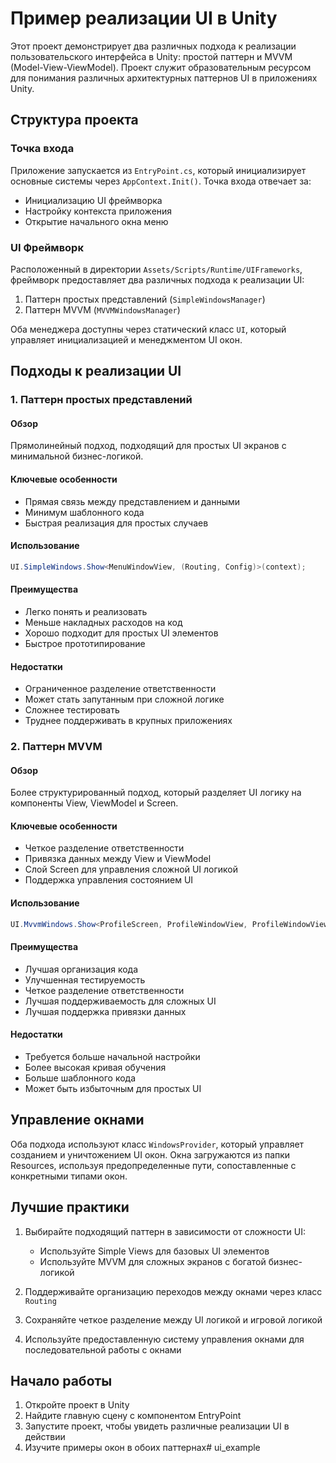 # Пример реализации UI в Unity

Этот проект демонстрирует два различных подхода к реализации пользовательского интерфейса в Unity: простой паттерн и MVVM (Model-View-ViewModel). Проект служит образовательным ресурсом для понимания различных архитектурных паттернов UI в приложениях Unity.

## Структура проекта

### Точка входа
Приложение запускается из `EntryPoint.cs`, который инициализирует основные системы через `AppContext.Init()`. Точка входа отвечает за:
- Инициализацию UI фреймворка
- Настройку контекста приложения
- Открытие начального окна меню

### UI Фреймворк
Расположенный в директории `Assets/Scripts/Runtime/UIFrameworks`, фреймворк предоставляет два различных подхода к реализации UI:

1. Паттерн простых представлений (`SimpleWindowsManager`)
2. Паттерн MVVM (`MVVMWindowsManager`)

Оба менеджера доступны через статический класс `UI`, который управляет инициализацией и менеджментом UI окон.

## Подходы к реализации UI

### 1. Паттерн простых представлений

#### Обзор
Прямолинейный подход, подходящий для простых UI экранов с минимальной бизнес-логикой.

#### Ключевые особенности
- Прямая связь между представлением и данными
- Минимум шаблонного кода
- Быстрая реализация для простых случаев

#### Использование
```csharp
UI.SimpleWindows.Show<MenuWindowView, (Routing, Config)>(context);
```

#### Преимущества
- Легко понять и реализовать
- Меньше накладных расходов на код
- Хорошо подходит для простых UI элементов
- Быстрое прототипирование

#### Недостатки
- Ограниченное разделение ответственности
- Может стать запутанным при сложной логике
- Сложнее тестировать
- Труднее поддерживать в крупных приложениях

### 2. Паттерн MVVM

#### Обзор
Более структурированный подход, который разделяет UI логику на компоненты View, ViewModel и Screen.

#### Ключевые особенности
- Четкое разделение ответственности
- Привязка данных между View и ViewModel
- Слой Screen для управления сложной UI логикой
- Поддержка управления состоянием UI

#### Использование
```csharp
UI.MvvmWindows.Show<ProfileScreen, ProfileWindowView, ProfileWindowViewModel, ProfileScreenContext>(context);
```

#### Преимущества
- Лучшая организация кода
- Улучшенная тестируемость
- Четкое разделение ответственности
- Лучшая поддерживаемость для сложных UI
- Лучшая поддержка привязки данных

#### Недостатки
- Требуется больше начальной настройки
- Более высокая кривая обучения
- Больше шаблонного кода
- Может быть избыточным для простых UI

## Управление окнами

Оба подхода используют класс `WindowsProvider`, который управляет созданием и уничтожением UI окон. Окна загружаются из папки Resources, используя предопределенные пути, сопоставленные с конкретными типами окон.

## Лучшие практики

1. Выбирайте подходящий паттерн в зависимости от сложности UI:
   - Используйте Simple Views для базовых UI элементов
   - Используйте MVVM для сложных экранов с богатой бизнес-логикой

2. Поддерживайте организацию переходов между окнами через класс `Routing`

3. Сохраняйте четкое разделение между UI логикой и игровой логикой

4. Используйте предоставленную систему управления окнами для последовательной работы с окнами

## Начало работы

1. Откройте проект в Unity
2. Найдите главную сцену с компонентом EntryPoint
3. Запустите проект, чтобы увидеть различные реализации UI в действии
4. Изучите примеры окон в обоих паттернах# ui_example